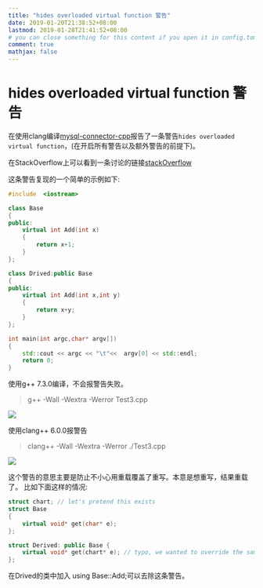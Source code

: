 ```yaml
---
title: "hides overloaded virtual function 警告"
date: 2019-01-20T21:38:52+08:00
lastmod: 2019-01-28T21:41:52+08:00
# you can close something for this content if you open it in config.toml.
comment: true
mathjax: false
---
```


# hides overloaded virtual function 警告

在使用clang编译[mysql-connector-cpp](https://github.com/mysql/mysql-connector-cpp)报告了一条警告```hides overloaded virtual function```，(在开启所有警告以及额外警告的前提下)。

在StackOverflow上可以看到一条讨论的链接[stackOverflow](https://stackoverflow.com/questions/18515183/c-overloaded-virtual-function-warning-by-clang)

这条警告复现的一个简单的示例如下:

```cpp
#include  <iostream>

class Base
{
public:
    virtual int Add(int x)
    {
        return x+1;
    }
};

class Drived:public Base
{
public:
    virtual int Add(int x,int y)
    {
        return x+y;
    }
};

int main(int argc,char* argv[])
{
    std::cout << argc << "\t"<<  argv[0] << std::endl;
    return 0;
}
``` 

使用g++ 7.3.0编译，不会报警告失败。


>  g++ -Wall -Wextra -Werror Test3.cpp


![](https://www.dennisthink.com/image/2019/01/g.png)

使用clang++ 6.0.0报警告


>  clang++ -Wall -Wextra -Werror ./Test3.cpp


![](https://www.dennisthink.com/image/2019/01/clang.png)

这个警告的意思主要是防止不小心用重载覆盖了重写。本意是想重写，结果重载了。
比如下面这样的情况:

```cpp 
struct chart; // let's pretend this exists
struct Base
{
    virtual void* get(char* e);
};

struct Derived: public Base {
    virtual void* get(chart* e); // typo, we wanted to override the same function
};
``` 

在Drived的类中加入 using Base::Add;可以去除这条警告。